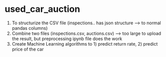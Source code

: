 # used_car_auction

1. To structurize the CSV file (inspections.. has json structure --> to normal pandas columns)
2. Combine two files (inspections.csv, auctions.csv) --> too large to upload the result, but preprocessing ipynb file does the work
3. Create Machine Learning algorithms to 1) predict return rate, 2) predict price of the car
